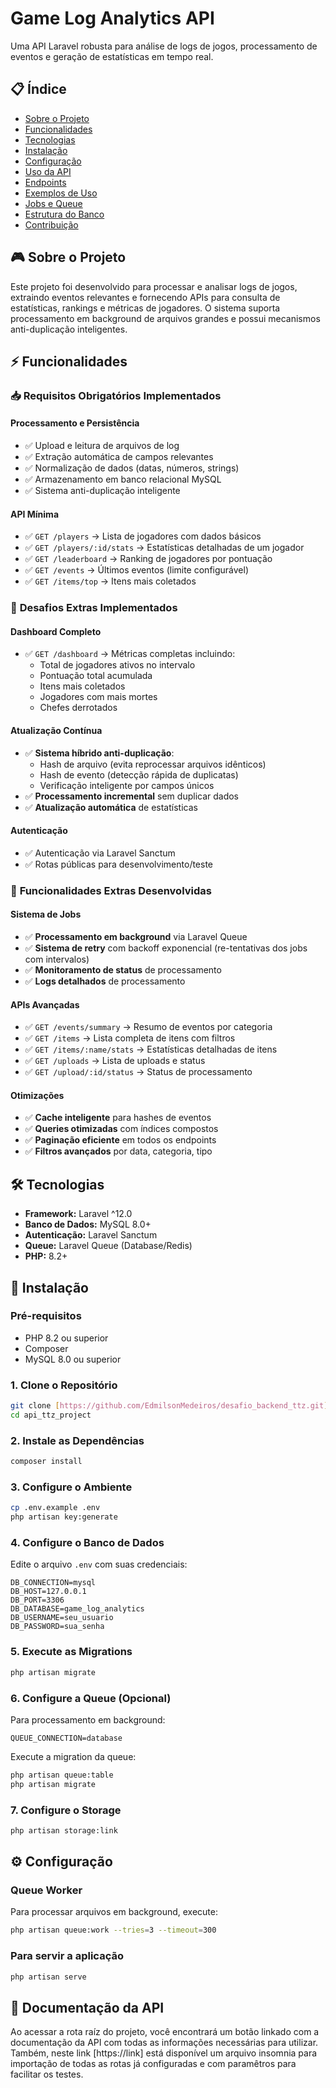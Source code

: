 # Game Log Analytics API

Uma API Laravel robusta para análise de logs de jogos, processamento de eventos e geração de estatísticas em tempo real.

## 📋 Índice

- [Sobre o Projeto](#sobre-o-projeto)
- [Funcionalidades](#funcionalidades)
- [Tecnologias](#tecnologias)
- [Instalação](#instalação)
- [Configuração](#configuração)
- [Uso da API](#uso-da-api)
- [Endpoints](#endpoints)
- [Exemplos de Uso](#exemplos-de-uso)
- [Jobs e Queue](#jobs-e-queue)
- [Estrutura do Banco](#estrutura-do-banco)
- [Contribuição](#contribuição)

## 🎮 Sobre o Projeto

Este projeto foi desenvolvido para processar e analisar logs de jogos, extraindo eventos relevantes e fornecendo APIs para consulta de estatísticas, rankings e métricas de jogadores. O sistema suporta processamento em background de arquivos grandes e possui mecanismos anti-duplicação inteligentes.

## ⚡ Funcionalidades

### 📥 **Requisitos Obrigatórios Implementados**

#### Processamento e Persistência
- ✅ Upload e leitura de arquivos de log
- ✅ Extração automática de campos relevantes
- ✅ Normalização de dados (datas, números, strings)
- ✅ Armazenamento em banco relacional MySQL
- ✅ Sistema anti-duplicação inteligente

#### API Mínima
- ✅ `GET /players` → Lista de jogadores com dados básicos
- ✅ `GET /players/:id/stats` → Estatísticas detalhadas de um jogador
- ✅ `GET /leaderboard` → Ranking de jogadores por pontuação
- ✅ `GET /events` → Últimos eventos (limite configurável)
- ✅ `GET /items/top` → Itens mais coletados

### 🚀 **Desafios Extras Implementados**

#### Dashboard Completo
- ✅ `GET /dashboard` → Métricas completas incluindo:
  - Total de jogadores ativos no intervalo
  - Pontuação total acumulada
  - Itens mais coletados
  - Jogadores com mais mortes
  - Chefes derrotados

#### Atualização Contínua
- ✅ **Sistema híbrido anti-duplicação**:
  - Hash de arquivo (evita reprocessar arquivos idênticos)
  - Hash de evento (detecção rápida de duplicatas)
  - Verificação inteligente por campos únicos
- ✅ **Processamento incremental** sem duplicar dados
- ✅ **Atualização automática** de estatísticas

#### Autenticação
- ✅ Autenticação via Laravel Sanctum
- ✅ Rotas públicas para desenvolvimento/teste

### 🎯 **Funcionalidades Extras Desenvolvidas**

#### Sistema de Jobs
- ✅ **Processamento em background** via Laravel Queue
- ✅ **Sistema de retry** com backoff exponencial (re-tentativas dos jobs com intervalos)
- ✅ **Monitoramento de status** de processamento
- ✅ **Logs detalhados** de processamento

#### APIs Avançadas
- ✅ `GET /events/summary` → Resumo de eventos por categoria
- ✅ `GET /items` → Lista completa de itens com filtros
- ✅ `GET /items/:name/stats` → Estatísticas detalhadas de itens
- ✅ `GET /uploads` → Lista de uploads e status
- ✅ `GET /upload/:id/status` → Status de processamento

#### Otimizações
- ✅ **Cache inteligente** para hashes de eventos
- ✅ **Queries otimizadas** com índices compostos
- ✅ **Paginação eficiente** em todos os endpoints
- ✅ **Filtros avançados** por data, categoria, tipo

## 🛠 Tecnologias

- **Framework:** Laravel ^12.0
- **Banco de Dados:** MySQL 8.0+
- **Autenticação:** Laravel Sanctum
- **Queue:** Laravel Queue (Database/Redis)
- **PHP:** 8.2+

## 🚀 Instalação

### Pré-requisitos
- PHP 8.2 ou superior
- Composer
- MySQL 8.0 ou superior

### 1. Clone o Repositório
```bash
git clone [https://github.com/EdmilsonMedeiros/desafio_backend_ttz.git]
cd api_ttz_project
```

### 2. Instale as Dependências
```bash
composer install
```

### 3. Configure o Ambiente
```bash
cp .env.example .env
php artisan key:generate
```

### 4. Configure o Banco de Dados
Edite o arquivo `.env` com suas credenciais:
```env
DB_CONNECTION=mysql
DB_HOST=127.0.0.1
DB_PORT=3306
DB_DATABASE=game_log_analytics
DB_USERNAME=seu_usuario
DB_PASSWORD=sua_senha
```

### 5. Execute as Migrations
```bash
php artisan migrate
```

### 6. Configure a Queue (Opcional)
Para processamento em background:
```env
QUEUE_CONNECTION=database
```

Execute a migration da queue:
```bash
php artisan queue:table
php artisan migrate
```

### 7. Configure o Storage
```bash
php artisan storage:link
```

## ⚙️ Configuração

### Queue Worker
Para processar arquivos em background, execute:
```bash
php artisan queue:work --tries=3 --timeout=300
```

### Para servir a aplicação
```bash
php artisan serve
```

## 📄 Documentação da API
Ao acessar a rota raíz do projeto, você encontrará um botão linkado com a documentação da API com todas as informações necessárias para utilizar. Também, neste link [https://link] está disponível um arquivo insomnia para importação de todas as rotas já configuradas e com paramêtros para facilitar os testes.